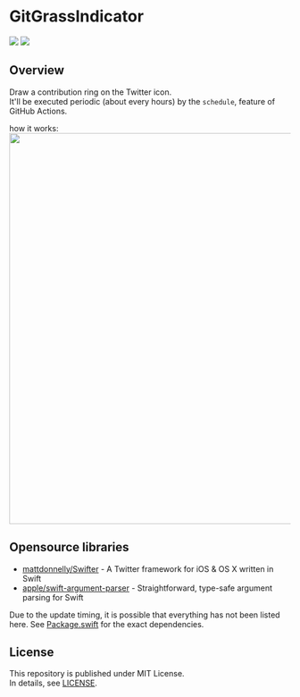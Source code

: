 # GitGrassIndicator

![](https://img.shields.io/badge/Language-Swift-FA7343?logo=swift)
[![](https://github.com/Enchan1207/GitGrassIndicator/workflows/Periodic%20update%20workflow/badge.svg)](https://github.com/Enchan1207/GitGrassIndicator/actions)

## Overview

Draw a contribution ring on the Twitter icon.  
It'll be executed periodic (about every hours) by the `schedule`, feature of GitHub Actions.  

how it works:  
<img src="https://user-images.githubusercontent.com/51850597/107844306-9e0db880-6e15-11eb-8fb3-d0885f5b4731.png" width="700">

## Opensource libraries

 - [mattdonnelly/Swifter](https://github.com/mattdonnelly/Swifter) - A Twitter framework for iOS & OS X written in Swift
 - [apple/swift-argument-parser](https://github.com/apple/swift-argument-parser) - Straightforward, type-safe argument parsing for Swift  

Due to the update timing, it is possible that everything has not been listed here.
See [Package.swift](Package.swift) for the exact dependencies.
## License

This repository is published under MIT License.  
In details, see [LICENSE](LICENSE).  
